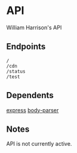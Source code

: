# API
William Harrison's API

## Endpoints
```
/
/cdn
/status
/test
```

## Dependents
[express](https://github.com/expressjs/express)
[body-parser](https://github.com/expressjs/body-parser)

## Notes
API is not currently active.
